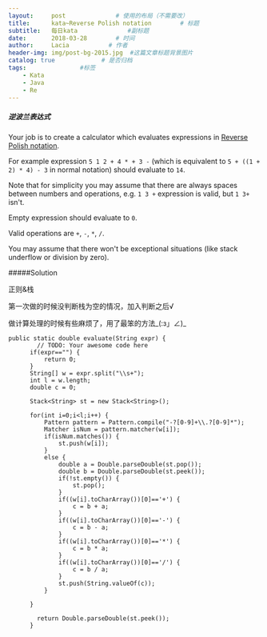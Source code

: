 ```yaml
---
layout:     post              # 使用的布局（不需要改）
title:      kata~Reverse Polish notation        # 标题 
subtitle:   每日kata              #副标题
date:       2018-03-28        # 时间
author:     Lacia           # 作者
header-img: img/post-bg-2015.jpg  #这篇文章标题背景图片
catalog: true             # 是否归档
tags:               #标签
    - Kata
    - Java
    - Re
---
```


##### 逆波兰表达式

Your job is to create a calculator which evaluates expressions in [Reverse Polish notation](http://en.wikipedia.org/wiki/Reverse_Polish_notation).

For example expression `5 1 2 + 4 * + 3 -` (which is equivalent to `5 + ((1 + 2) * 4) - 3` in normal notation) should evaluate to `14`.

Note that for simplicity you may assume that there are always spaces between numbers and operations, e.g. `1 3 +` expression is valid, but `1 3+` isn't.

Empty expression should evaluate to `0`.

Valid operations are `+`, `-`, `*`, `/`.

You may assume that there won't be exceptional situations (like stack underflow or division by zero).



#####Solution

正则&栈

第一次做的时候没判断栈为空的情况，加入判断之后√

做计算处理的时候有些麻烦了，用了最笨的方法_(:з」∠)_

```
public static double evaluate(String expr) {
	    // TODO: Your awesome code here
      if(expr=="") {
    	  return 0;
      }
	  String[] w = expr.split("\\s+");
	  int l = w.length;
	  double c = 0;

	  Stack<String> st = new Stack<String>();
	 
	  for(int i=0;i<l;i++) {
		  Pattern pattern = Pattern.compile("-?[0-9]+\\.?[0-9]*");
	      Matcher isNum = pattern.matcher(w[i]);
		  if(isNum.matches()) {
			  st.push(w[i]);
		  }
		  else {
			  double a = Double.parseDouble(st.pop());
			  double b = Double.parseDouble(st.peek());
			  if(!st.empty()) {
				  st.pop();
			  }
			  if((w[i].toCharArray())[0]=='+') {
				  c = b + a;
			  }
			  if((w[i].toCharArray())[0]=='-') {
				  c = b - a;
			  }
			  if((w[i].toCharArray())[0]=='*') {
				  c = b * a;
			  }
			  if((w[i].toCharArray())[0]=='/') {
				  c = b / a;
			  }
			  st.push(String.valueOf(c));
		  }
	     
	  }			   
	  			 
	    return Double.parseDouble(st.peek());
	  }
```

